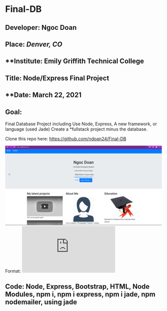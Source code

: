 # Final-DB

## **Developer**: Ngoc Doan
## **Place:** *Denver, CO*
## **Institute: Emily Griffith Technical College
## **Title**: Node/Express Final Project 


## **Date: March 22, 2021
## **Goal**:
Final Database Project including Use Node, Express, A new framework, or language (used Jade) Create a *fullstack project minus the database. 

Clone this repo here: https://github.com/ndoan24/Final-DB


![GitHub Logo](images/PortfolioHome.png)
Format: ![Server.JS Code](https://github.com/ndoan24/Final-DB/blob/main/server.js)

## **Code**: Node, Express, Bootstrap, HTML, Node Modules, npm i, npm i express, npm i jade, npm nodemailer, using jade
